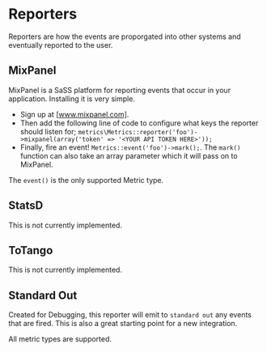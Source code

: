 Reporters
=========
Reporters are how the events are proporgated into other systems and eventually reported to the user.

MixPanel
--------
MixPanel is a SaSS platform for reporting events that occur in your application. Installing it is very simple.

* Sign up at [www.mixpanel.com]. 
* Then add the following line of code to configure what keys the reporter should listen for; `metrics\Metrics::reporter('foo')->mixpanel(array('token' => '<YOUR API TOKEN HERE>'));`
* Finally, fire an event! `Metrics::event('foo')->mark();`. The `mark()` function can also take an array parameter which it will pass on to MixPanel.

The `event()` is the only supported Metric type.

StatsD
------
This is not currently implemented.

ToTango
-------
This is not currently implemented.

Standard Out
------------
Created for Debugging, this reporter will emit to `standard out` any events that are fired. This is also a great starting point for a new integration. 

All metric types are supported.